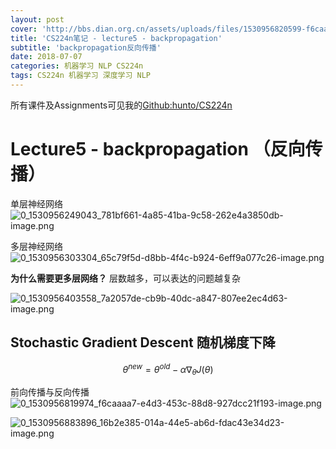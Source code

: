 ```yaml
---
layout: post
cover: 'http://bbs.dian.org.cn/assets/uploads/files/1530956820599-f6caaaa7-e4d3-453c-88d8-927dcc21f193-image.png'
title: 'CS224n笔记 - lecture5 - backpropagation'
subtitle: 'backpropagation反向传播'
date: 2018-07-07
categories: 机器学习 NLP CS224n
tags: CS224n 机器学习 深度学习 NLP
---
```



所有课件及Assignments可见我的[Github:hunto/CS224n](https://github.com/hunto/CS224n)

# Lecture5 - backpropagation （反向传播）

单层神经网络
![0_1530956249043_781bf661-4a85-41ba-9c58-262e4a3850db-image.png](http://bbs.dian.org.cn/assets/uploads/files/1530956249764-781bf661-4a85-41ba-9c58-262e4a3850db-image.png) 

多层神经网络
![0_1530956303304_65c79f5d-d8bb-4f4c-b924-6eff9a077c26-image.png](http://bbs.dian.org.cn/assets/uploads/files/1530956303750-65c79f5d-d8bb-4f4c-b924-6eff9a077c26-image-resized.png) 

**为什么需要更多层网络？**
层数越多，可以表达的问题越复杂

![0_1530956403558_7a2057de-cb9b-40dc-a847-807ee2ec4d63-image.png](http://bbs.dian.org.cn/assets/uploads/files/1530956404164-7a2057de-cb9b-40dc-a847-807ee2ec4d63-image.png) 

## Stochastic Gradient Descent 随机梯度下降

$$\theta^{new} = \theta^{old} - \alpha \nabla_\theta J(\theta)$$

前向传播与反向传播
![0_1530956819974_f6caaaa7-e4d3-453c-88d8-927dcc21f193-image.png](http://bbs.dian.org.cn/assets/uploads/files/1530956820599-f6caaaa7-e4d3-453c-88d8-927dcc21f193-image.png) 

![0_1530956883896_16b2e385-014a-44e5-ab6d-fdac43e34d23-image.png](http://bbs.dian.org.cn/assets/uploads/files/1530956884399-16b2e385-014a-44e5-ab6d-fdac43e34d23-image.png)
